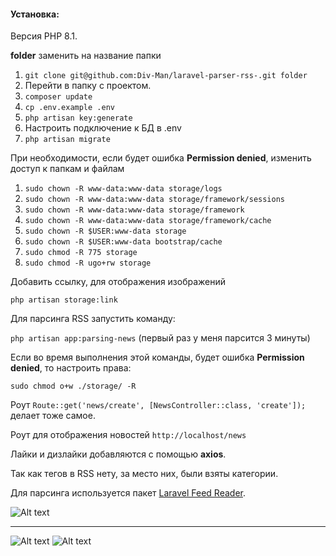 #### Установка:

Версия PHP 8.1.

**folder** заменить на название папки

1. ```git clone git@github.com:Div-Man/laravel-parser-rss-.git folder```
2. Перейти в папку с проектом.
3. ```composer update```
4. ```cp .env.example .env```
5. ```php artisan key:generate```
6. Настроить подключение к БД в .env
7. ```php artisan migrate```

При необходимости, если будет ошибка **Permission denied**, изменить доступ к папкам и файлам

1. ```sudo chown -R www-data:www-data storage/logs```
2. ```sudo chown -R www-data:www-data storage/framework/sessions```
3. ```sudo chown -R www-data:www-data storage/framework```
4. ```sudo chown -R www-data:www-data storage/framework/cache```
5. ```sudo chown -R $USER:www-data storage```
6. ```sudo chown -R $USER:www-data bootstrap/cache```
7. ```sudo chmod -R 775 storage```
8. ```sudo chmod -R ugo+rw storage```


Добавить ссылку, для отображения изображений

```php artisan storage:link```


Для парсинга RSS запустить команду:

```php artisan app:parsing-news``` (первый раз у меня парсится 3 минуты)

Если во время выполнения этой команды, будет ошибка **Permission denied**, то настроить права:

```sudo chmod o+w ./storage/ -R```

Роут ```Route::get('news/create', [NewsController::class, 'create']);``` делает тоже самое.


Роут для отображения новостей ```http://localhost/news```


Лайки и дизлайки добавляются с помощью **axios**.

Так как тегов в RSS нету, за место них, были взяты категории.

Для парсинга используется пакет [Laravel Feed Reader](https://github.com/vedmant/laravel-feed-reader).

![Alt text](https://github.com/Div-Man/laravel-parser-rss-/blob/master/public/rss1.png)
***
![Alt text](https://github.com/Div-Man/laravel-parser-rss-/blob/master/public/rss3.png)
![Alt text](https://github.com/Div-Man/laravel-parser-rss-/blob/master/public/rss4.png)


